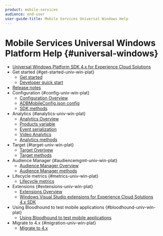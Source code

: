 ```yaml
---
product: mobile-services
audience: end-user
user-guide-title: Mobile Services Universal Windows Help
---
```


# Mobile Services Universal Windows Platform Help {#universal-windows}

+ [Universal Windows Platform SDK 4.x for Experience Cloud Solutions](overview.md)
+ Get started {#get-started-univ-win-plat}
   + [Get started](c-getting-started/c-getting-started.md)
   + [Developer quick start](c-getting-started/dev-qs.md)
+ [Release notes](release-notes.md)
+ Configuration {#config-univ-win-plat} 
   + [Configuration Overview](c-configuration/c-configuration.md)
   + [ADBMobileConfig.json config](c-configuration/c.json.md)
   + [SDK methods](c-configuration/methods.md)
+ Analytics {#analytics-univ-win-plat}
   + [Analytics Overview](analytics/analytics.md)
   + [Products variable](analytics/products.md)
   + [Event serialization](analytics/event-serialization.md)
   + [Video Analytics](analytics/video-qs.md)
   + [Analytics methods](analytics/analytics-methods.md)
+ Target {#target-univ-win-plat}
   + [Target Overivew](target/target.md)
   + [Target methods](target/target-methods.md)
+ Audience Manager {#audiencemgmt-univ-win-plat}
   + [Audience Manager Overview](audiencemgmt/audiencemgmt.md)
   + [Audience Manager methods](audiencemgmt/audience-manager-methods.md)
+ Lifecycle metrics {#metrics-univ-win-plat}
   + [Lifecycle metrics](metrics.md)
+ Extensions {#extensions-univ-win-plat}
   + [Extensions Overview](extensions/extensions.md)
   + [Windows Visual Studio extensions for Experience Cloud Solutions 4.x SDK](extensions/win-vse-4x.md)
+ Using Bloodhound to test mobile applications {#bloodhound-univ-win-plat}
   + [Using Bloodhound to test mobile applications](bloodhound.md)
+ Migrate to 4.x {#migration-univ-win-plat}
   + [Migrate to 4.x](migration-v3.md)

